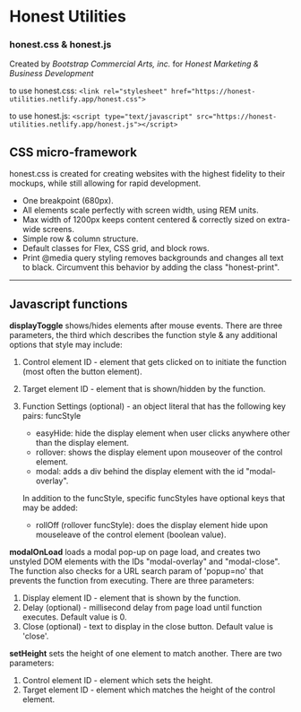 # Honest Utilities
### honest.css & honest.js
Created by *Bootstrap Commercial Arts, inc.* for *Honest Marketing & Business Development*

to use honest.css: `<link rel="stylesheet" href="https://honest-utilities.netlify.app/honest.css">`

to use honest.js: `<script type="text/javascript" src="https://honest-utilities.netlify.app/honest.js"></script>`



## CSS micro-framework
honest.css is created for creating websites with the highest fidelity to their mockups, while still allowing for rapid development.
- One breakpoint (680px).
- All elements scale perfectly with screen width, using REM units.
- Max width of 1200px keeps content centered & correctly sized on extra-wide screens.
- Simple row & column structure.
- Default classes for Flex, CSS grid, and block rows.
- Print @media query styling removes backgrounds and changes all text to black. Circumvent this behavior by adding the class "honest-print".

---

## Javascript functions
**displayToggle** shows/hides elements after mouse events. There are three parameters, the third which describes the function style & any additional options that style may include:
1. Control element ID - element that gets clicked on to initiate the function (most often the button element).
2. Target element ID - element that is shown/hidden by the function.
3. Function Settings (optional) - an object literal that has the following key pairs:
    funcStyle
    - easyHide: hide the display element when user clicks anywhere other than the display element.
    - rollover: shows the display element upon mouseover of the control element.
    - modal: adds a div behind the display element with the id "modal-overlay".
    
    In addition to the funcStyle, specific funcStyles have optional keys that may be added:
    - rollOff (rollover funcStyle): does the display element hide upon mouseleave of the control element (boolean value).
    

**modalOnLoad** loads a modal pop-up on page load, and creates two unstyled DOM elements with the IDs "modal-overlay" and "modal-close". The function also checks for a URL search param of 'popup=no' that prevents the function from executing. There are three parameters:
1. Display element ID - element that is shown by the function.
2. Delay (optional) - millisecond delay from page load until function executes. Default value is 0.
3. Close (optional) - text to display in the close button. Default value is 'close'.


**setHeight** sets the height of one element to match another. There are two parameters:
1. Control element ID - element which sets the height.
2. Target element ID - element which matches the height of the control element.

